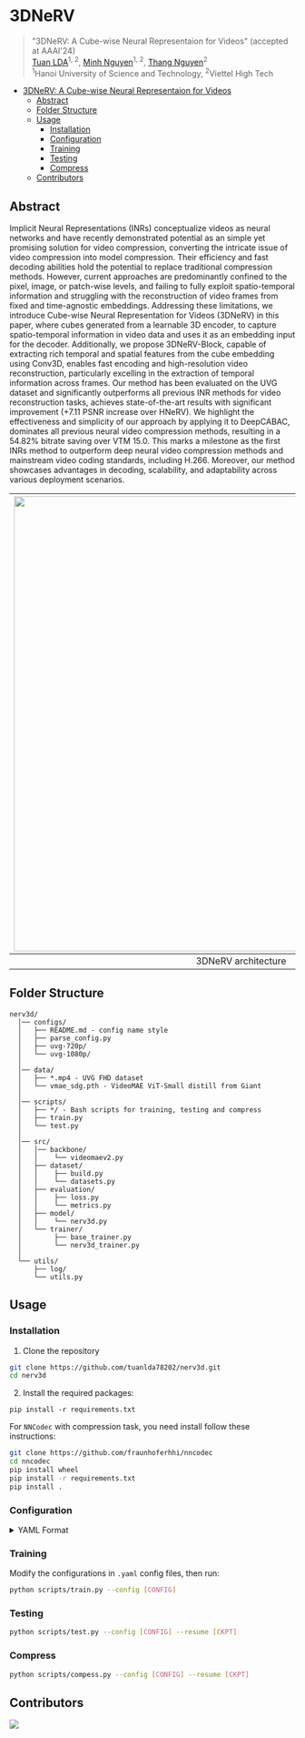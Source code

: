 # 3DNeRV

> "3DNeRV: A Cube-wise Neural Representaion for Videos" (accepted at AAAI'24) <br>
> [Tuan LDA](https://tuanlda78202.github.io)<sup>1, 2</sup>, [Minh Nguyen](https://github.com/minhngt62)<sup>1, 2</sup>, [Thang Nguyen](https://scholar.google.com/citations?user=gFtI-8QAAAAJ&hl)<sup>2</sup><br>
> <sup>1</sup>Hanoi University of Science and Technology, <sup>2</sup>Viettel High Tech<br>

- [3DNeRV: A Cube-wise Neural Representaion for Videos](#3dnerv-a-cube-wise-neural-representaion-for-videos)
  - [Abstract](#abstract)
  - [Folder Structure](#folder-structure)
  - [Usage](#usage)
    - [Installation](#installation)
    - [Configuration](#configuration)
    - [Training](#training)
    - [Testing](#testing)
    - [Compress](#compress)
  - [Contributors](#contributors)

## Abstract 
Implicit Neural Representations (INRs) conceptualize videos as neural networks and have recently demonstrated potential as an simple yet promising solution for video compression, converting the intricate issue of video compression into model compression. Their efficiency and fast decoding abilities hold the potential to replace traditional compression methods. However, current approaches are predominantly confined to the pixel, image, or patch-wise levels, and failing to fully exploit spatio-temporal information and struggling with the reconstruction of video frames from fixed and time-agnostic embeddings. Addressing these limitations, we introduce Cube-wise Neural Representation for Videos (3DNeRV) in this paper, where cubes generated from a learnable 3D encoder, to capture spatio-temporal information in video data and uses it as an embedding input for the decoder. Additionally, we propose 3DNeRV-Block, capable of extracting rich temporal and spatial features from the cube embedding using Conv3D, enables fast encoding and high-resolution video reconstruction, particularly excelling in the extraction of temporal information across frames. Our method has been evaluated on the UVG dataset and significantly outperforms all previous INR methods for video reconstruction tasks, achieves state-of-the-art results with significant improvement (+7.11 PSNR increase over HNeRV). We highlight the effectiveness and simplicity of our approach by applying it to DeepCABAC, dominates all previous neural video compression methods, resulting in a 54.82\% bitrate saving over VTM 15.0. This marks a milestone as the first INRs method to outperform deep neural video compression methods and mainstream video coding standards, including H.266. Moreover, our method showcases advantages in decoding, scalability, and adaptability across various deployment scenarios.

| <img src="https://github.com/tuanlda78202/nerv3d/blob/main/utils/assets/model.png" width="800"/> | 
|:--:| 
|3DNeRV architecture |

## Folder Structure

```
nerv3d/
  │── configs/ 
  │   ├── README.md - config name style
  │   ├── parse_config.py
  │   ├── uvg-720p/ 
  │   └── uvg-1080p/ 
  │
  │── data/
  │   ├── *.mp4 - UVG FHD dataset
  │   └── vmae_sdg.pth - VideoMAE ViT-Small distill from Giant
  │
  │── scripts/
  │   ├── */ - Bash scripts for training, testing and compress
  │   ├── train.py 
  │   └── test.py 
  │
  │── src/
  │   │── backbone/
  │   │    └── videomaev2.py
  │   ├── dataset/ 
  │   │    ├── build.py
  │   │    └── datasets.py
  │   ├── evaluation/ 
  │   │    ├── loss.py
  │   │    └── metrics.py  
  │   ├── model/ 
  │   │    └── nerv3d.py
  │   └── trainer/ 
  │        ├── base_trainer.py
  │        └── nerv3d_trainer.py
  │ 
  └── utils/
      ├── log/ 
      └── utils.py
```

## Usage

### Installation

1. Clone the repository
```bash
git clone https://github.com/tuanlda78202/nerv3d.git
cd nerv3d
```
2. Install the required packages:
```
pip install -r requirements.txt
```
<!-- pipreqs for get requirements.txt -->

For `NNCodec` with compression task, you need install follow these instructions:
```bash
git clone https://github.com/fraunhoferhhi/nncodec
cd nncodec
pip install wheel
pip install -r requirements.txt
pip install .
```
### Configuration

<details>

<summary>YAML Format</summary>

```yaml
# Intel Xeon Platinum 9282 + NVIDIA A100-PCIE-40GB Config
dataloader:
  type: build_dataloader

  args:
    name: "uvghd30"
    data_path: "data/beauty.mp4"                       
    crop_size: [720, 1280]                             
    num_workers: 6                                     # CPU

    batch_size: 2                                      # MEMORY
    frame_interval: 4                                  # MEMORY

metrics:
  type: psnr_batch

  args:
    batch_size: 2                                   # MEMORY  
    frame_interval: 4                               # MEMORY

arch:
  type: NeRV3D

  args:
    img_size: [720, 1280] 
    frame_interval: 4                   # MEMORY      
    
    embed_dim: 8 
    embed_size: [9, 16]
    decode_dim: 662

    lower_kernel: 1
    upper_kernel: 5
    scales: [5, 4, 2, 2]
    reduce: 3
    lower_width: 6

    ckpt_path: "data/vmae_sdg.pth"

loss:
  type: loss_fn

  args:
    loss_type: "L2"
    batch_average: False

optimizer:
  type: Adam

  args: 
    lr: 0.001 
    betas: [0.9, 0.99]

lr_scheduler:
  type: CosineAnnealingLR

  args:
    T_max: 20000     
    eta_min: 0.000001

trainer:
  resume: False 
  
  epochs: 300
  valid_period: 10

  save_dir: saved/
  save_period: 100
  verbosity: 1

  visual_tool: wandb
  mode: "online"
  project: nerv3d
  api_key_file: "./config/api/tuanlda78202"
  entity: tuanlda78202
  name: "beauty-720p_12M"                         
```

</details>

### Training
Modify the configurations in `.yaml` config files, then run:

```bash
python scripts/train.py --config [CONFIG]
```
### Testing
```bash
python scripts/test.py --config [CONFIG] --resume [CKPT]
```

### Compress
```bash
python scripts/compess.py --config [CONFIG] --resume [CKPT]
```

## Contributors 
<a href="https://github.com/tuanlda78202/MLR/graphs/contributors">
<img src="https://contrib.rocks/image?repo=tuanlda78202/MLR" /></a>
</a>
